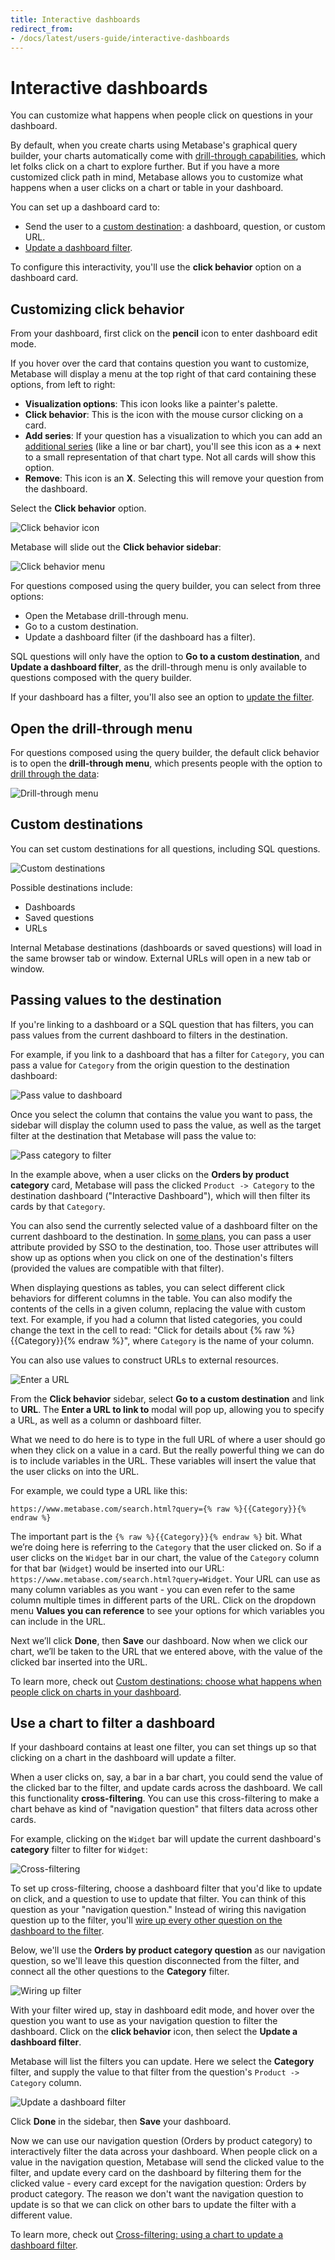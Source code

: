 ```yaml
---
title: Interactive dashboards
redirect_from:
- /docs/latest/users-guide/interactive-dashboards
---
```


# Interactive dashboards

You can customize what happens when people click on questions in your dashboard.

By default, when you create charts using Metabase's graphical query builder, your charts automatically come with [drill-through capabilities](https://www.metabase.com/learn/questions/drill-through), which let folks click on a chart to explore further. But if you have a more customized click path in mind, Metabase allows you to customize what happens when a user clicks on a chart or table in your dashboard.

You can set up a dashboard card to:

- Send the user to a [custom destination](#custom-destinations): a dashboard, question, or custom URL.
- [Update a dashboard filter](#use-a-chart-to-filter-a-dashboard).

To configure this interactivity, you'll use the **click behavior** option on a dashboard card.

## Customizing click behavior

From your dashboard, first click on the **pencil** icon to enter dashboard edit mode.

If you hover over the card that contains question you want to customize, Metabase will display a menu at the top right of that card containing these options, from left to right:

- **Visualization options**: This icon looks like a painter's palette.
- **Click behavior**: This is the icon with the mouse cursor clicking on a card.
- **Add series**: If your question has a visualization to which you can add an [additional series](./multiple-series.md) (like a line or bar chart), you'll see this icon as a **+** next to a small representation of that chart type. Not all cards will show this option.
- **Remove**: This icon is an **X**. Selecting this will remove your question from the dashboard.

Select the **Click behavior** option.

![Click behavior icon](./images/click-behavior-icon.png)

Metabase will slide out the **Click behavior sidebar**:

![Click behavior menu](./images/click-behavior-menu.png)

For questions composed using the query builder, you can select from three options:

- Open the Metabase drill-through menu.
- Go to a custom destination.
- Update a dashboard filter (if the dashboard has a filter).

SQL questions will only have the option to **Go to a custom destination**, and **Update a dashboard filter**, as the drill-through menu is only available to questions composed with the query builder.

If your dashboard has a filter, you'll also see an option to [update the filter](#use-a-chart-to-filter-a-dashboard).

## Open the drill-through menu

For questions composed using the query builder, the default click behavior is to open the **drill-through menu**, which presents people with the option to [drill through the data](https://www.metabase.com/learn/questions/drill-through):

![Drill-through menu](./images/drill-through-menu.png)

## Custom destinations

You can set custom destinations for all questions, including SQL questions.

![Custom destinations](./images/custom-destination.png)

Possible destinations include:

- Dashboards
- Saved questions
- URLs

Internal Metabase destinations (dashboards or saved questions) will load in the same browser tab or window. External URLs will open in a new tab or window.

## Passing values to the destination

If you're linking to a dashboard or a SQL question that has filters, you can pass values from the current dashboard to filters in the destination.

For example, if you link to a dashboard that has a filter for `Category`, you can pass a value for `Category` from the origin question to the destination dashboard:

![Pass value to dashboard](./images/pass-value.png)

Once you select the column that contains the value you want to pass, the sidebar will display the column used to pass the value, as well as the target filter at the destination that Metabase will pass the value to:

![Pass category to filter](./images/pass-category-to-filter.png)

In the example above, when a user clicks on the **Orders by product category** card, Metabase will pass the clicked `Product -> Category` to the destination dashboard ("Interactive Dashboard"), which will then filter its cards by that `Category`.

You can also send the currently selected value of a dashboard filter on the current dashboard to the destination. In [some plans](https://www.metabase.com/pricing), you can pass a user attribute provided by SSO to the destination, too. Those user attributes will show up as options when you click on one of the destination's filters (provided the values are compatible with that filter).

When displaying questions as tables, you can select different click behaviors for different columns in the table. You can also modify the contents of the cells in a given column, replacing the value with custom text. For example, if you had a column that listed categories, you could change the text in the cell to read: "Click for details about {% raw %}{{Category}}{% endraw %}", where `Category` is the name of your column.

You can also use values to construct URLs to external resources.

![Enter a URL](./images/enter-a-url.png)

From the **Click behavior** sidebar, select **Go to a custom destination** and link to **URL**. The **Enter a URL to link to** modal will pop up, allowing you to specify a URL, as well as a column or dashboard filter.

What we need to do here is to type in the full URL of where a user should go when they click on a value in a card. But the really powerful thing we can do is to include variables in the URL. These variables will insert the value that the user clicks on into the URL.

For example, we could type a URL like this:

 ```
 https://www.metabase.com/search.html?query={% raw %}{{Category}}{% endraw %}
 ```

 The important part is the `{% raw %}{{Category}}{% endraw %}` bit. What we’re doing here is referring to the `Category` that the user clicked on. So if a user clicks on the `Widget` bar in our chart, the value of the `Category` column for that bar (`Widget`) would be inserted into our URL: `https://www.metabase.com/search.html?query=Widget`. Your URL can use as many column variables as you want - you can even refer to the same column multiple times in different parts of the URL. Click on the dropdown menu **Values you can reference** to see your options for which variables you can include in the URL.

Next we’ll click **Done**, then **Save** our dashboard. Now when we click our chart, we’ll be taken to the URL that we entered above, with the value of the clicked bar inserted into the URL.

To learn more, check out [Custom destinations: choose what happens when people click on charts in your dashboard](https://www.metabase.com/learn/building-analytics/dashboards/custom-destinations.html).

## Use a chart to filter a dashboard

If your dashboard contains at least one filter, you can set things up so that clicking on a chart in the dashboard will update a filter.

When a user clicks on, say, a bar in a bar chart, you could send the value of the clicked bar to the filter, and update cards across the dashboard. We call this functionality **cross-filtering**. You can use this cross-filtering to make a chart behave as kind of "navigation question" that filters data across other cards.

For example, clicking on the `Widget` bar will update the current dashboard's **category** filter to filter for `Widget`:

![Cross-filtering](./images/cross-filter.png)

To set up cross-filtering, choose a dashboard filter that you'd like to update on click, and a question to use to update that filter. You can think of this question as your "navigation question." Instead of wiring this navigation question up to the filter, you'll [wire up every other question on the dashboard to the filter](./filters.md).

Below, we'll use the **Orders by product category question** as our navigation question, so we'll leave this question disconnected from the filter, and connect all the other questions to the **Category** filter.

![Wiring up filter](./images/wiring-up-filter.png)

With your filter wired up, stay in dashboard edit mode, and hover over the question you want to use as your navigation question to filter the dashboard. Click on the **click behavior** icon, then select the **Update a dashboard filter**.

Metabase will list the filters you can update. Here we select the **Category** filter, and supply the value to that filter from the question's `Product -> Category` column.

![Update a dashboard filter](./images/update-a-dashboard-filter.png)

Click **Done** in the sidebar, then **Save** your dashboard.

Now we can use our navigation question (Orders by product category) to interactively filter the data across your dashboard. When people click on a value in the navigation question, Metabase will send the clicked value to the filter, and update every card on the dashboard by filtering them for the clicked value - every card except for the navigation question: Orders by product category. The reason we don't want the navigation question to update is so that we can click on other bars to update the filter with a different value.

To learn more, check out [Cross-filtering: using a chart to update a dashboard filter](https://www.metabase.com/learn/building-analytics/dashboards/cross-filtering.html).
